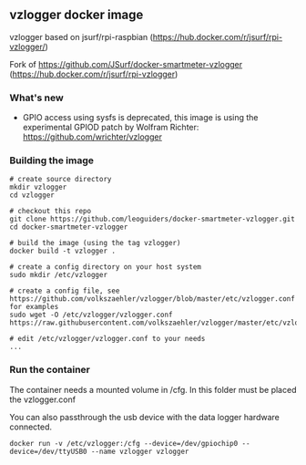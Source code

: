 ## vzlogger docker image
vzlogger based on jsurf/rpi-raspbian
(https://hub.docker.com/r/jsurf/rpi-vzlogger/)

Fork of https://github.com/JSurf/docker-smartmeter-vzlogger
(https://hub.docker.com/r/jsurf/rpi-vzlogger)

### What's new
- GPIO access using sysfs is deprecated, this image is using the experimental GPIOD patch by Wolfram Richter: https://github.com/wrichter/vzlogger

### Building the image

```
# create source directory
mkdir vzlogger
cd vzlogger

# checkout this repo
git clone https://github.com/leoguiders/docker-smartmeter-vzlogger.git
cd docker-smartmeter-vzlogger

# build the image (using the tag vzlogger)
docker build -t vzlogger .

# create a config directory on your host system 
sudo mkdir /etc/vzlogger

# create a config file, see https://github.com/volkszaehler/vzlogger/blob/master/etc/vzlogger.conf for examples
sudo wget -O /etc/vzlogger/vzlogger.conf https://raw.githubusercontent.com/volkszaehler/vzlogger/master/etc/vzlogger.conf

# edit /etc/vzlogger/vzlogger.conf to your needs
...

```

### Run the container

The container needs a mounted volume in /cfg.
In this folder must be placed the vzlogger.conf

You can also passthrough the usb device with the data logger hardware connected. 
```
docker run -v /etc/vzlogger:/cfg --device=/dev/gpiochip0 --device=/dev/ttyUSB0 --name vzlogger vzlogger
```
